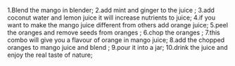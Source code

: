 1.Blend the mango in blender;
2.add mint and ginger to the juice ;
3.add coconut water and lemon juice it will increase nutrients to juice;
4.if you want to make the mango juice different from others add orange juice;
5.peel the oranges and remove seeds from oranges ;
6.chop the oranges ;
7.this combo will give you a flavour of orange in mango juice;
8.add the chopped oranges  to mango juice and blend ;
9.pour it into a jar;
10.drink the juice and enjoy the real taste of nature;